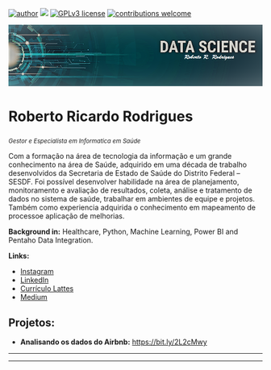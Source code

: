 [![author](https://img.shields.io/badge/author-carlosfab-red.svg)](https://www.linkedin.com/in/carlosfab) [![](https://img.shields.io/badge/python-3.7+-blue.svg)](https://www.python.org/downloads/release/python-365/) [![GPLv3 license](https://img.shields.io/badge/License-GPLv3-blue.svg)](http://perso.crans.org/besson/LICENSE.html) [![contributions welcome](https://img.shields.io/badge/contributions-welcome-brightgreen.svg?style=flat)](https://github.com/carlosfab/data_science/issues)

<p align="center">
  <img src="https://raw.githubusercontent.com/roberto-rodrigues/data_science/main/banner%20data%20science.png" >
</p>

# Roberto Ricardo Rodrigues
<sub>*Gestor e Especialista em Informatica em Saúde*</sub>

Com a formação na área de tecnologia da informação e um grande conhecimento na área de Saúde, adquirido em uma década de trabalho desenvolvidos da Secretaria de Estado de Saúde do Distrito Federal – SESDF. Foi possível desenvolver habilidade na área de planejamento, monitoramento e avaliação de resultados, coleta, análise e tratamento de dados no sistema de saúde, trabalhar em ambientes de equipe e projetos. Também como experiencia adquirida o conhecimento em mapeamento de processoe aplicação de melhorias. 

**Background in:** Healthcare, Python, Machine Learning, Power BI and Pentaho Data Integration.

**Links:**
* [Instagram](https://www.instagram.com/)
* [LinkedIn](https://https://www.linkedin.com/in/roberto-rodrigues-57948b37/)
* [Currículo Lattes](https://wwws.cnpq.br/cvlattesweb/PKG_MENU.menu?f_cod=2673A7CB4A91B7A1C39B40109F5FD2DB)
* [Medium](https://medium.com/@roberto.rodrig/)


## Projetos:

* **Analisando os dados do Airbnb:** https://bit.ly/2L2cMwy


---

---
